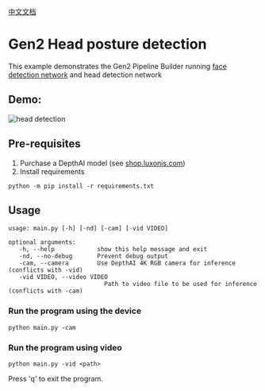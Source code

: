 [中文文档](README.zh-CN.md)

# Gen2 Head posture detection

This example demonstrates the Gen2 Pipeline Builder running [face detection network](https://docs.openvinotoolkit.org/2019_R1/_face_detection_retail_0004_description_face_detection_retail_0004.html) and head detection network

## Demo:

![head detection](media/pose.gif)

## Pre-requisites

1. Purchase a DepthAI model (see [shop.luxonis.com](https://shop.luxonis.com/))
2. Install requirements
```
python -m pip install -r requirements.txt
```

## Usage

```
usage: main.py [-h] [-nd] [-cam] [-vid VIDEO]

optional arguments:
   -h, --help            show this help message and exit
   -nd, --no-debug       Prevent debug output
   -cam, --camera        Use DepthAI 4K RGB camera for inference (conflicts with -vid)
   -vid VIDEO, --video VIDEO
                           Path to video file to be used for inference (conflicts with -cam)
```

### Run the program using the device

```
python main.py -cam
```

### Run the program using video
   
```   
python main.py -vid <path>
```

Press 'q' to exit the program.